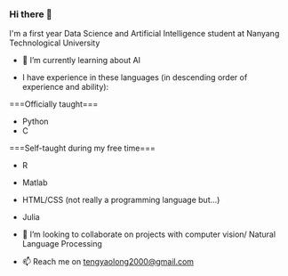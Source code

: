 ### Hi there 👋

I'm a first year Data Science and Artificial Intelligence student at Nanyang Technological University

- 🌱 I’m currently learning about AI

- I have experience in these languages (in descending order of experience and ability):

===Officially taught===
- Python
- C

===Self-taught during my free time===
- R
- Matlab
- HTML/CSS (not really a programming language but...)
- Julia

- 👯 I’m looking to collaborate on projects with computer vision/ Natural Language Processing
- 📫 Reach me on tengyaolong2000@gmail.com

